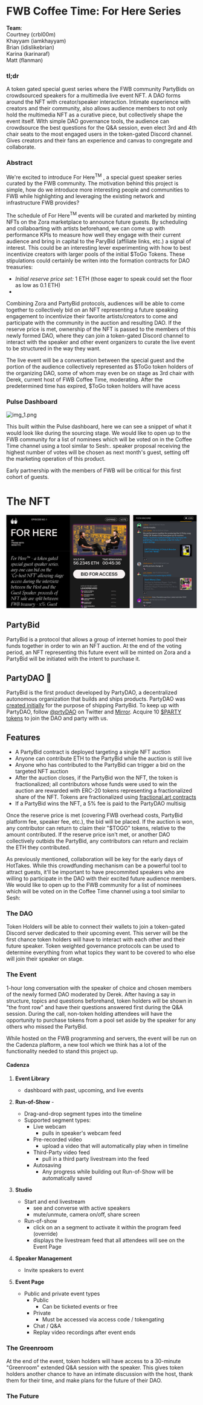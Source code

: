 # FWB Coffee Time: For Here Series
**Team**:  
Courtney (crbl00m)    
Khayyam  (iamkhayyam)   
Brian  (idislikebrian)  
Karina  (karinaraf)   
Matt  (flanman) 

### tl;dr  
A token gated special guest series where the FWB community PartyBids on crowdsourced speakers for a multimedia live event NFT. A DAO forms around the NFT with creator/speaker interaction. Intimate experience with creators and their community, also allows audience members to not only hold the multimedia NFT as a curative piece, but collectively shape the event itself. WIth simple DAO governance tools, the audience can crowdsource the best questions for the Q&A session, even elect 3rd and 4th chair seats to the most engaged users in the token-gated Discord channel. Gives creators and their fans an experience and canvas to congregate and collaborate. 

### Abstract  
We're excited to introduce For Here<sup>TM</sup> , a special guest speaker series curated by the FWB community. The motivation behind this project is simple, how do we introduce more interesting people and communities to FWB while highlighting and leveraging the existing network and infrastructure FWB provides?  

The schedule of For Here<sup>TM</sup> events will be curated and marketed by minting NFTs on the Zora marketplace to announce future guests. By scheduling and collaboarting with artists beforehand, we can come up with performance KPIs to measure how well they engage with their current audience and bring in capital to the ParyBid (affiliate links, etc.) a signal of interest. This could be an interesting lever experimenting with how to best incentivize creators with larger pools of the initial $ToGo Tokens. These stipulations could certainly be writen into the formation contracts for DAO treasuries:

- _Initial reserve price set:_ 1 ETH (those eager to speak could set the floor as low as 0.1 ETH)
- 

Combining Zora and PartyBid protocols, audiences will be able to come together to collectively bid on an NFT representing a future speaking engagement to incentivize their favorite artists/creators to come and participate with the community in the auction and resulting DAO. If the reserve price is met, ownership of the NFT is passed to the members of this newly formed DAO, where they can join a token-gated Discord channel to interact with the speaker and other event organizers to curate the live event to be structured in the way they want.

The live event will be a conversation between the special guest and the portion of the audience collectively represented as $ToGo token holders of the organizing DAO, some of whom may even be on stage as 3rd chair with Derek, current host of FWB Coffee Time, moderating. After the predetermined time has expired, $ToGo token holders will have acess 


### Pulse Dashboard
  ![img_1.png](img_1.png)
  
This built within the Pulse dashboard, here we can see a snippet of what it would look like during the sourcing stage. We would like to open up to the FWB community for a list of nominees which will be voted on in the Coffee Time channel using a tool similar to Sesh:.  speaker proposal receiving the highest number of votes will be chosen as next month's guest, setting off the marketing operation of this product.

Early partnership with the members of FWB will be critical for this first cohort of guests.
# The NFT
 ![img_3.png](img_3.png)
## PartyBid
PartyBid is a protocol that allows a group of internet homies to pool their funds together in order to win an NFT auction.
At the end of the voting period, an NFT representing this future event will be minted on Zora and a PartyBid will be initiated with the intent to purchase it.

## PartyDAO 🥳
PartyBid is the first product developed by PartyDAO, a decentralized autonomous organization that builds and ships products. PartyDAO was [created initially](https://d.mirror.xyz/FLqkPA3iN4x-p97UhfhWwaCx8rBmVo-1yttY20oaob4) for the purpose of shipping PartyBid.
To keep up with PartyDAO, follow [@prtyDAO](https://twitter.com/prtyDAO) on Twitter and [Mirror](https://party.mirror.xyz/). Acquire 10 [$PARTY tokens](https://etherscan.io/token/0x402eb84d9cb2d6cf66bde9b46d7277d3f4a16b54?a=0x2f4bea4cb44d0956ce4980e76a20a8928e00399a) to join the DAO and party with us.

## Features
- A PartyBid contract is deployed targeting a single NFT auction
- Anyone can contribute ETH to the PartyBid while the auction is still live
- Anyone who has contributed to the PartyBid can trigger a bid on the targeted NFT auction
- After the auction closes, if the PartyBid won the NFT, the token is fractionalized; all contributors whose funds were used to win the auction are rewarded with ERC-20 tokens representing a fractionalized share of the NFT. Tokens are fractionalized using [fractional.art contracts](https://github.com/fractional-company/contracts)
- If a PartyBid wins the NFT, a 5% fee is paid to the PartyDAO multisig 


Once the reserve price is met (covering FWB overhead costs, PartyBid platform fee, speaker fee, etc.), the bid will be placed. If the auction is won, any contributor can return to claim their "$TOGO" tokens, relative to the amount contributed. If the reserve price isn't met, or another DAO collectively outbids the PartyBid, any contributors can return and reclaim the ETH they contributed.  

As previously mentioned, collaboration will be key for the early days of HotTakes. While this crowdfunding mechanism can be a powerful tool to attract guests, it'll be important to have precommited speakers who are willing to participate in the DAO with their excited future audience members.
We would like to open up to the FWB community for a list of nominees which will be voted on in the Coffee Time channel using a tool similar to Sesh:

### The DAO
Token Holders will be able to connect their wallets to join a token-gated Discord server dedicated to their upcoming event. This server will be the first chance token holders will have to interact with each other and their future speaker. Token weighted governance protocols can be used to determine everything from what topics they want to be covered to who else will join their speaker on stage.

### The Event
1-hour long conversation with the speaker of choice and chosen members of the newly formed DAO moderated by Derek. After having a say in structure, topics and questions beforehand, token holders will be shown in "the front row" and have their questions answered first during the Q&A session. During the call, non-token holding attendees will have the opportunity to purchase tokens from a pool set aside by the speaker for any others who missed the PartyBid.  

While hosted on the FWB programming and servers, the event will be run on the Cadenza plaftorm, a new tool which we think has a lot of the functionality needed to stand this project up. 

#### Cadenza
1. **Event Library** 
   * dashboard with past, upcoming, and live events
   

2. **Run-of-Show** -
   * Drag-and-drop segment types into the timeline
   * Supported segment types:
     * Live webcam
       * pulls in speaker's webcam feed
     * Pre-recorded video
       * upload a video that will automatically play when in timeline
     * Third-Party video feed
       * pull in a third party livestream into the feed
     * Autosaving
       * Any progress while building out Run-of-Show will be automatically saved  

3. **Studio**
   * Start and end livestream
     * see and converse with active speakers
     * mute/unmute, camera on/off, share screen
   * Run-of-show
     * click on an a segment to activate it within the program feed (override)
     * displays the livestream feed that all attendees will see on the Event Page

4. **Speaker Management**
   * Invite speakers to event

5. **Event Page**
   * Public and private event types
     * Public
       * Can be ticketed events or free
     * Private
       * Must be accessed via access code / tokengating
     * Chat / Q&A
     * Replay video recordings after event ends


### The Greenroom
At the end of the event, token holders will have access to a 30-minute "Greenroom" extended Q&A session with the speaker. This gives token holders another chance to have an intimate discussion with the host, thank them for their time, and make plans for the future of their DAO.

### The Future
